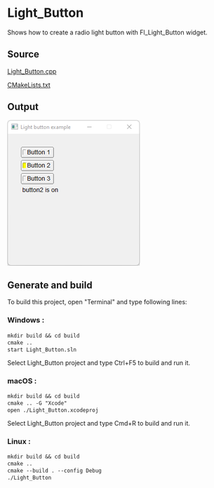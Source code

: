 # Light_Button

Shows how to create a radio light button with Fl_Light_Button widget.

## Source

[Light_Button.cpp](Light_Button.cpp)

[CMakeLists.txt](CMakeLists.txt)

## Output

![output](../../../docs/Pictures/Examples/Light_Button.png)

## Generate and build

To build this project, open "Terminal" and type following lines:

### Windows :

``` shell
mkdir build && cd build
cmake .. 
start Light_Button.sln
```

Select Light_Button project and type Ctrl+F5 to build and run it.

### macOS :

``` shell
mkdir build && cd build
cmake .. -G "Xcode"
open ./Light_Button.xcodeproj
```

Select Light_Button project and type Cmd+R to build and run it.

### Linux :

``` shell
mkdir build && cd build
cmake .. 
cmake --build . --config Debug
./Light_Button
```
